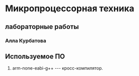 # Микропроцессорная техника
## лабораторные работы

### Алла Курбатова

## Используемое ПО

1. arm-none-eabi-g++ --- кросс-компилятор.

